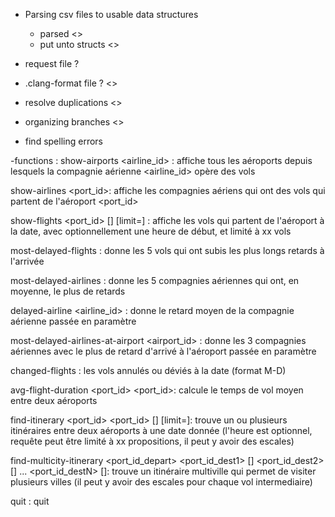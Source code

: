 - Parsing csv files to usable data structures
  - parsed <>
  - put unto structs <>

- request file ?

+ .clang-format file ? <>

+ resolve duplications <>

+ organizing branches <>

- find spelling errors

-functions :
show-airports <airline_id>  : affiche tous les aéroports depuis lesquels la compagnie aérienne <airline_id> opère des vols


show-airlines <port_id>: affiche les compagnies aériens qui ont des vols qui partent de l'aéroport <port_id>


show-flights <port_id> <date> [<time>] [limit=<xx>] : affiche les vols qui partent de l'aéroport à la date, avec optionnellement une heure de début, et limité à xx vols


most-delayed-flights     : donne les 5 vols qui ont subis les plus longs retards à l'arrivée


most-delayed-airlines    : donne les 5 compagnies aériennes qui ont, en moyenne, le plus de retards


delayed-airline <airline_id>    : donne le retard moyen de la compagnie aérienne passée en paramètre


most-delayed-airlines-at-airport <airport_id>    : donne les 3 compagnies aériennes avec le plus de retard d'arrivé à l'aéroport passée en paramètre


changed-flights <date> : les vols annulés ou déviés à la date  (format M-D)


avg-flight-duration <port_id> <port_id>: calcule le temps de vol moyen entre deux aéroports


find-itinerary <port_id> <port_id> <date> [<time>] [limit=<xx>]: trouve un ou plusieurs itinéraires entre deux aéroports à une date donnée (l'heure est optionnel, requête peut être limité à xx propositions, il peut y avoir des escales)


find-multicity-itinerary <port_id_depart> <port_id_dest1> <date> [<time>] <port_id_dest2> <date> [<time>] ... <port_id_destN> <date> [<time>]: trouve un itinéraire multiville qui permet de visiter plusieurs villes (il peut y avoir des escales pour chaque vol intermediaire)


quit       : quit

